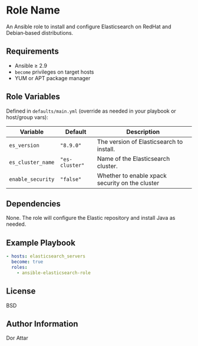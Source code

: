 Role Name
=========

An Ansible role to install and configure Elasticsearch on RedHat and Debian‑based distributions.

Requirements
------------

- Ansible ≥ 2.9  
- `become` privileges on target hosts  
- YUM or APT package manager  

Role Variables
--------------

Defined in `defaults/main.yml` (override as needed in your playbook or host/group vars):

| Variable                      | Default                                    | Description                                               |
|-------------------------------|--------------------------------------------|-----------------------------------------------------------|
| `es_version`                  | `"8.9.0"`                                  | The version of Elasticsearch to install.                  |
| `es_cluster_name`             | `"es-cluster"`                             | Name of the Elasticsearch cluster.                        |
| `enable_security`             | `"false"`                                  | Whether to enable xpack security on the cluster           |

Dependencies
------------

None. The role will configure the Elastic repository and install Java as needed.

Example Playbook
----------------

```yaml
- hosts: elasticsearch_servers
  become: true
  roles:
    - ansible-elasticsearch-role
```

License
-------

BSD

Author Information
------------------

Dor Attar

